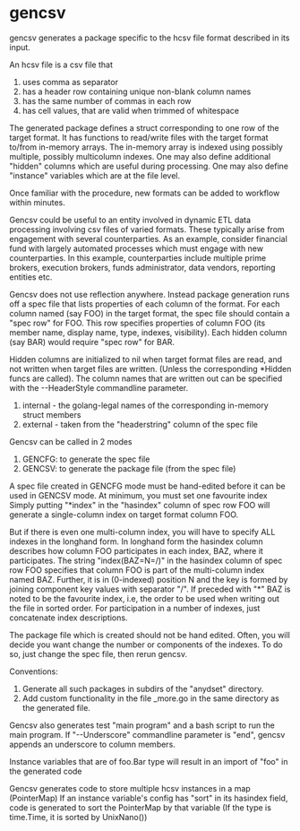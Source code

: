 # gencsv
gencsv generates a package specific to the hcsv file format described in its input.


An hcsv file is a csv file that
  1. uses comma as separator
  2. has a header row containing unique non-blank column names
  3. has the same number of commas in each row
  4. has cell values, that are valid when trimmed of whitespace

The generated package defines a struct corresponding to one row of the target format.
It has functions to read/write files with the target format to/from in-memory arrays.
The in-memory array is indexed using possibly multiple, possibly multicolumn indexes.
One may also define additional "hidden" columns which are useful during processing.
One may also define "instance" variables which are at the file level.

Once familiar with the procedure, new formats can be added to workflow within minutes.

Gencsv could be useful to an entity involved in dynamic ETL data processing involving csv files of varied formats.
These typically arise from engagement with several counterparties.
As an example, consider financial fund with largely automated processes which must engage with new counterparties.
In this example, counterparties include multiple prime brokers, execution brokers, funds administrator, data vendors, reporting entities etc.

Gencsv does not use reflection anywhere.
Instead package generation runs off a spec file that lists properties of each column of the format.
For each column named (say FOO) in the target format, the spec file should contain a "spec row" for FOO.
This row specifies properties of column FOO (its member name, display name, type, indexes, visibility).
Each hidden column (say BAR) would require "spec row" for BAR.

Hidden columns are initialized to nil when target format files are read, and not written when target files are written.
(Unless the corresponding *Hidden funcs are called).
The column names that are written out can be specified with the --HeaderStyle commandline parameter.
1. internal - the golang-legal names of the corresponding in-memory struct members
2. external - taken from the "headerstring" column of the spec file

Gencsv can be called in 2 modes
  1. GENCFG: to generate the spec file
  2. GENCSV: to generate the package file (from the spec file)

A spec file created in GENCFG mode must be hand-edited before it can be used in GENCSV mode.
At minimum, you must set one favourite index
Simply putting "*index" in the "hasindex" column of spec row FOO will generate a single-column index on target format column FOO.

But if there is even one multi-column index, you will have to specify ALL indexes in the longhand form.
In longhand form the hasindex column describes how column FOO participates in each index, BAZ, where it participates.
The string "index(BAZ=N=/)" in the hasindex column of spec row FOO specifies that column FOO is part of the multi-column index named BAZ.
  Further, it is in (0-indexed) position N and the key is formed by joining component key values with separator "/".
  If preceded with "*" BAZ is noted to be the favourite index, i.e, the order to be used when writing out the file in sorted order.
For participation in a number of indexes, just concatenate index descriptions.

The package file which is created should not be hand edited.
Often, you will decide you want change the number or components of the indexes.
To do so, just change the spec file, then rerun gencsv.

Conventions:
1. Generate all such packages in subdirs of the "anydset" directory.
2. Add custom functionality in the file <packagename>_more.go in the same directory as the generated file.

Gencsv also generates test "main program" and a bash script to run the main program.
If "--Underscore" commandline parameter is "end", gencsv appends an underscore to column members.

Instance variables that are of foo.Bar type will result in an import of "foo" in the generated code

Gencsv generates code to store multiple hcsv instances in a map (PointerMap)
If an instance variable's config has "sort" in its hasindex field, code is generated to sort the PointerMap by that variable
(If the type is time.Time, it is sorted by UnixNano())


